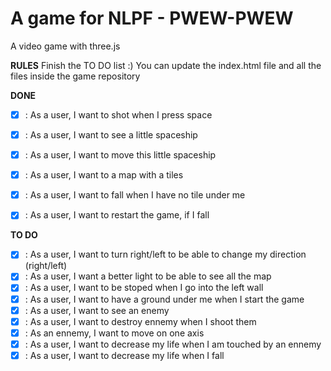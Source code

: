 A game for NLPF - PWEW-PWEW
===========================

A video game with three.js

**RULES**
Finish the TO DO list :)
You can update the index.html file and all the files inside the game repository

**DONE**

- [X] : As a user, I want to shot when I press space
- [X] : As a user, I want to see a little spaceship
- [X] : As a user, I want to move this little spaceship
- [X] : As a user, I want to a map with a tiles
- [X] : As a user, I want to fall when I have no tile under me
- [X] : As a user, I want to restart the game, if I fall


**TO DO**

- [X] : As a user, I want to turn right/left to be able to change my direction (right/left)
- [X] : As a user, I want a better light to be able to see all the map
- [X] : As a user, I want to be stoped when I go into the left wall
- [X] : As a user, I want to have a ground under me when I start the game
- [X] : As a user, I want to see an enemy
- [X] : As a user, I want to destroy ennemy when I shoot them
- [X] : As an ennemy, I want to move on one axis
- [X] : As a user, I want to decrease my life when I am touched by an ennemy
- [X] : As a user, I want to decrease my life when I fall
